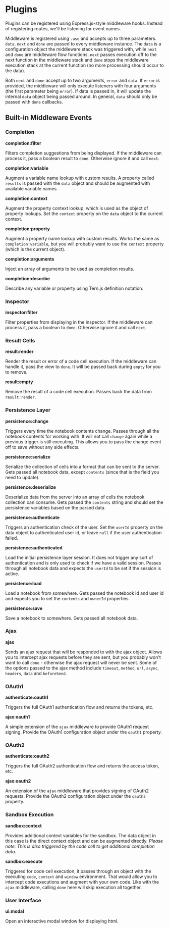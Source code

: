 # Plugins

Plugins can be registered using Express.js-style middleware hooks. Instead of registering routes, we'll be listening for event names.

Middleware is registered using `.use` and accepts up to three parameters. `data`, `next` and `done` are passed to every middleware instance. The `data` is a configuration object the middleware stack was triggered with, while `next` and `done` are middleware flow functions. `next` passes execution off to the next function in the middleware stack and `done` stops the middleware execution stack at the current function (no more processing should occur to the data).

Both `next` and `done` accept up to two arguments, `error` and `data`. If `error` is provided, the middleware will only execute listeners with four arguments (the first parameter being `error`). If data is passed in, it will update the internal `data` object being passed around. In general, `data` should only be passed with `done` callbacks.

## Built-in Middleware Events

### Completion

**completion:filter**

Filters completion suggestions from being displayed. If the middleware can process it, pass a boolean result to `done`. Otherwise ignore it and call `next`.

**completion:variable**

Augment a variable name lookup with custom results. A property called `results` is passed with the `data` object and should be augmented with available variable names.

**completion:context**

Augment the property context lookup, which is used as the object of property lookups. Set the `context` property on the `data` object to the current context.

**completion:property**

Augment a property name lookup with custom results. Works the same as `completion:variable`, but you will probably want to use the `context` property (which is the current object).

**completion:arguments**

Inject an array of arguments to be used as completion results.

**completion:describe**

Describe any variable or property using Tern.js definition notation.

### Inspector

**inspector:filter**

Filter properties from displaying in the inspector. If the middleware can process it, pass a boolean to `done`. Otherwise ignore it and call `next`.

### Result Cells

**result:render**

Render the result or error of a code cell execution. If the middleware can handle it, pass the view to `done`. It will be passed back during `empty` for you to remove.

**result:empty**

Remove the result of a code cell execution. Passes back the data from `result:render`.

### Persistence Layer

**persistence:change**

Triggers every time the notebook contents change. Passes through all the notebook contents for working with. It will not call `change` again while a previous trigger is still executing. This allows you to pass the change event off to save without any side effects.

**persistence:serialize**

Serialize the collection of cells into a format that can be sent to the server. Gets passed all notebook data, except `contents` (since that is the field you need to update).

**persistence:deserialize**

Deserialize data from the server into an array of cells the notebook collection can consume. Gets passed the `contents` string and should set the persistence variables based on the parsed data.

**persistence:authenticate**

Triggers an authentication check of the user. Set the `userId` property on the data object to authenticated user id, or leave `null` if the user authentication failed.

**persistence:authenticated**

Load the initial persistence layer session. It does not trigger any sort of authentication and is only used to check if we have a valid session. Passes through all notebook data and expects the `userId` to be set if the session is active.

**persistence:load**

Load a notebook from somewhere. Gets passed the notebook id and user id and expects you to set the `contents` and `ownerId` properties.

**persistence:save**

Save a notebook to somewhere. Gets passed all notebook data.

### Ajax

**ajax**

Sends an ajax request that will be responded to with the ajax object. Allows you to intercept ajax requests before they are sent, but you probably won't want to call `done` - otherwise the ajax request will never be sent. Some of the options passed to the ajax method include `timeout`, `method`, `url`, `async`, `headers`, `data` and `beforeSend`.

### OAuth1

**authenticate:oauth1**

Triggers the full OAuth1 authentication flow and returns the tokens, etc.

**ajax:oauth1**

A simple extension of the `ajax` middleware to provide OAuth1 request signing. Provide the OAuth1 configuration object under the `oauth1` property.

### OAuth2

**authenticate:oauth2**

Triggers the full OAuth2 authentication flow and returns the access token, etc.

**ajax:oauth2**

An extension of the `ajax` middleware that provides signing of OAuth2 requests. Provide the OAuth2 configuration object under the `oauth2` property.

### Sandbox Execution

**sandbox:context**

Provides additional context variables for the sandbox. The data object in this case is the direct context object and can be augmented directly. *Please note: This is also triggered by the code cell to get additional completion data.*

**sandbox:execute**

Triggered for code cell execution, it passes through an object with the executing `code`, `context` and `window` environment. That would allow you to intercept code executions and augment with your own code. Like with the `ajax` middleware, calling `done` here will skip execution all together.

### User Interface

**ui:modal**

Open an interactive modal window for displaying html.
